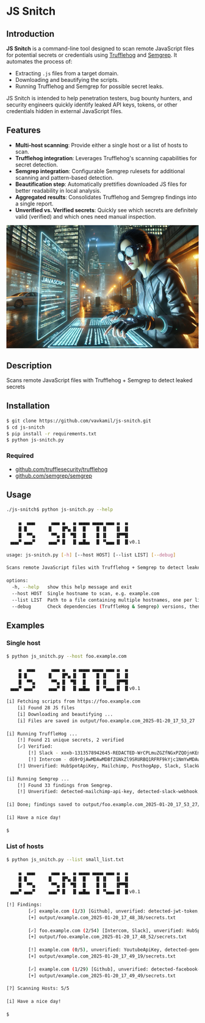 # JS Snitch

## Introduction

**JS Snitch** is a command-line tool designed to scan remote JavaScript files for potential secrets or credentials using [Trufflehog](https://github.com/trufflesecurity/trufflehog) and [Semgrep](https://github.com/semgrep/semgrep). It automates the process of:

- Extracting `.js` files from a target domain.
- Downloading and beautifying the scripts.
- Running Trufflehog and Semgrep for possible secret leaks.

JS Snitch is intended to help penetration testers, bug bounty hunters, and security engineers quickly identify leaked API keys, tokens, or other credentials hidden in external JavaScript files.

## Features

- **Multi-host scanning**: Provide either a single host or a list of hosts to scan.
- **Trufflehog integration**: Leverages Trufflehog's scanning capabilities for secret detection.
- **Semgrep integration**: Configurable Semgrep rulesets for additional scanning and pattern-based detection.
- **Beautification step**: Automatically prettifies downloaded JS files for better readability in local analysis.
- **Aggregated results**: Consolidates Trufflehog and Semgrep findings into a single report.
- **Unverified vs. Verified secrets**: Quickly see which secrets are definitely valid (verified) and which ones need manual inspection.

![JS Snitch Cover](./cover.png)

## Description

Scans remote JavaScript files with Trufflehog + Semgrep to detect leaked secrets

## Installation

```bash
$ git clone https://github.com/vavkamil/js-snitch.git
$ cd js-snitch
$ pip install -r requirements.txt
$ python js-snitch.py
```

### Required

- [github.com/trufflesecurity/trufflehog](https://github.com/trufflesecurity/trufflehog?tab=readme-ov-file#floppy_disk-installation)
- [github.com/semgrep/semgrep](https://github.com/semgrep/semgrep?tab=readme-ov-file#option-2-getting-started-from-the-cli)

## Usage

```bash
./js-snitch$ python js-snitch.py --help

    ▗▖ ▗▄▄▖     ▗▄▄▖▗▖  ▗▖▗▄▄▄▖▗▄▄▄▖▗▄▄▖▗▖ ▗▖
    ▐▌▐▌       ▐▌   ▐▛▚▖▐▌  █    █ ▐▌   ▐▌ ▐▌
    ▐▌ ▝▀▚▖     ▝▀▚▖▐▌ ▝▜▌  █    █ ▐▌   ▐▛▀▜▌
 ▗▄▄▞▘▗▄▄▞▘    ▗▄▄▞▘▐▌  ▐▌▗▄█▄▖  █ ▝▚▄▄▖▐▌ ▐▌v0.1

usage: js-snitch.py [-h] [--host HOST] [--list LIST] [--debug]

Scans remote JavaScript files with Trufflehog + Semgrep to detect leaked secrets

options:
  -h, --help   show this help message and exit
  --host HOST  Single hostname to scan, e.g. example.com
  --list LIST  Path to a file containing multiple hostnames, one per line
  --debug      Check dependencies (TruffleHog & Semgrep) versions, then exit.
```

## Examples

### Single host

```bash
$ python js_snitch.py --host foo.example.com

    ▗▖ ▗▄▄▖     ▗▄▄▖▗▖  ▗▖▗▄▄▄▖▗▄▄▄▖▗▄▄▖▗▖ ▗▖
    ▐▌▐▌       ▐▌   ▐▛▚▖▐▌  █    █ ▐▌   ▐▌ ▐▌
    ▐▌ ▝▀▚▖     ▝▀▚▖▐▌ ▝▜▌  █    █ ▐▌   ▐▛▀▜▌
 ▗▄▄▞▘▗▄▄▞▘    ▗▄▄▞▘▐▌  ▐▌▗▄█▄▖  █ ▝▚▄▄▖▐▌ ▐▌v0.1

[i] Fetching scripts from https://foo.example.com
	[i] Found 28 JS files
	[i] Downloading and beautifying ...
	[i] Files are saved in output/foo.example.com_2025-01-20_17_53_27

[i] Running TruffleHog ...
	[!] Found 21 unique secrets, 2 verified
	[✓] Verified:
		[!] Slack - xoxb-1313578942645-REDACTED-WrCPLmuZGZfNGxPZQOjnKEm
		[!] Intercom - dG9rOjAwMDAwMDBfZGNkZl9SRURBQ1RFRF9kYjc1NmYwMDAwMDAwOjE6MA==
	[!] Unverified: HubSpotApiKey, Mailchimp, PosthogApp, Slack, SlackWebhook

[i] Running Semgrep ...
	[!] Found 33 findings from Semgrep.
	[!] Unverified: detected-mailchimp-api-key, detected-slack-webhook, hashicorp-tf-password, slack-bot-token, slack-webhook-url

[i] Done; findings saved to output/foo.example.com_2025-01-20_17_53_27/secrets.txt

[i] Have a nice day!

$ 
```

### List of hosts

```bash
$ python js_snitch.py --list small_list.txt 

    ▗▖ ▗▄▄▖     ▗▄▄▖▗▖  ▗▖▗▄▄▄▖▗▄▄▄▖▗▄▄▖▗▖ ▗▖
    ▐▌▐▌       ▐▌   ▐▛▚▖▐▌  █    █ ▐▌   ▐▌ ▐▌
    ▐▌ ▝▀▚▖     ▝▀▚▖▐▌ ▝▜▌  █    █ ▐▌   ▐▛▀▜▌
 ▗▄▄▞▘▗▄▄▞▘    ▗▄▄▞▘▐▌  ▐▌▗▄█▄▖  █ ▝▚▄▄▖▐▌ ▐▌v0.1

[!] Findings:
        [✓] example.com (1/3) [Github], unverified: detected-jwt-token, github-fine-grained-pat
		[+] output/example.com_2025-01-20_17_48_38/secrets.txt

        [✓] foo.example.com (2/54) [Intercom, Slack], unverified: HubSpotApiKey, Mailchimp, PosthogApp, Slack, SlackWebhook, detected-mailchimp-api-key, detected-slack-webhook, hashicorp-tf-password, slack-bot-token, slack-webhook-url
		[+] output/foo.example.com_2025-01-20_17_48_52/secrets.txt

        [!] example.com (0/5), unverified: YoutubeApiKey, detected-generic-api-key, detected-google-api-key, detected-telegram-bot-api-key, facebook-access-token
		[+] output/example.com_2025-01-20_17_49_19/secrets.txt

        [✓] example.com (1/29) [Github], unverified: detected-facebook-oauth, generic-api-key
		[+] output/example.com_2025-01-20_17_49_49/secrets.txt

[?] Scanning Hosts: 5/5

[i] Have a nice day!

$ 
```
